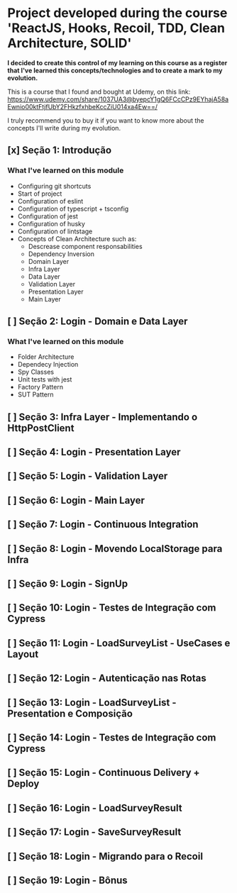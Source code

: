 # Project developed during the course 'ReactJS, Hooks, Recoil, TDD, Clean Architecture, SOLID'

**I decided to create this control of my learning on this course as a register that I've learned this concepts/technologies and to create a mark to my evolution.**

This is a course that I found and bought at Udemy, on this link: https://www.udemy.com/share/1037UA3@byepcY1gQ6FCcCPz9EYhajA58aEwnio00ktFtjfUbY2FHkzfxhbeKccZiU014xa4Ew==/

I truly recommend you to buy it if you want to know more about the concepts I'll write during my evolution.

## [x] Seção 1: Introdução

### What I've learned on this module
- Configuring git shortcuts
- Start of project
- Configuration of eslint
- Configuration of typescript + tsconfig
- Configuration of jest
- Configuration of husky
- Configuration of lintstage
- Concepts of Clean Architecture such as: 
  - Descrease component responsabilities
  - Dependency Inversion
  - Domain Layer
  - Infra Layer
  - Data Layer
  - Validation Layer
  - Presentation Layer
  - Main Layer

## [ ] Seção 2: Login - Domain e Data Layer

### What I've learned on this module
- Folder Architecture
- Dependecy Injection
- Spy Classes
- Unit tests with jest
- Factory Pattern
- SUT Pattern

## [ ] Seção 3: Infra Layer - Implementando o HttpPostClient
## [ ] Seção 4: Login - Presentation Layer
## [ ] Seção 5: Login - Validation Layer
## [ ] Seção 6: Login - Main Layer
## [ ] Seção 7: Login - Continuous Integration
## [ ] Seção 8: Login - Movendo LocalStorage para Infra
## [ ] Seção 9: Login - SignUp
## [ ] Seção 10: Login - Testes de Integração com Cypress
## [ ] Seção 11: Login - LoadSurveyList - UseCases e Layout
## [ ] Seção 12: Login - Autenticação nas Rotas
## [ ] Seção 13: Login - LoadSurveyList - Presentation e Composição
## [ ] Seção 14: Login - Testes de Integração com Cypress
## [ ] Seção 15: Login - Continuous Delivery + Deploy
## [ ] Seção 16: Login - LoadSurveyResult
## [ ] Seção 17: Login - SaveSurveyResult
## [ ] Seção 18: Login - Migrando para o Recoil
## [ ] Seção 19: Login - Bônus